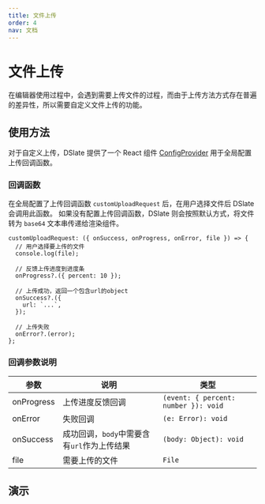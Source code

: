 ```yaml
---
title: 文件上传
order: 4
nav: 文档
---
```


# 文件上传

在编辑器使用过程中，会遇到需要上传文件的过程，而由于上传方法方式存在普遍的差异性，所以需要自定义文件上传的功能。

## 使用方法

对于自定义上传，DSlate 提供了一个 React 组件 [ConfigProvider](/components/config) 用于全局配置上传回调函数。

### 回调函数

在全局配置了上传回调函数 `customUploadRequest` 后，在用户选择文件后 DSlate 会调用此函数。 如果没有配置上传回调函数，DSlate 则会按照默认方式，将文件转为 `base64` 文本串传递给渲染组件。

```tsx | pure
customUploadRequest: ({ onSuccess, onProgress, onError, file }) => {
  // 用户选择要上传的文件
  console.log(file);

  // 反馈上传进度到进度条
  onProgress?.({ percent: 10 });

  // 上传成功，返回一个包含url的object
  onSuccess?.({
    url: `...`,
  });

  // 上传失败
  onError?.(error);
};
```

### 回调参数说明

| 参数       | 说明                                        | 类型                                 |
| ---------- | ------------------------------------------- | ------------------------------------ |
| onProgress | 上传进度反馈回调                            | `(event: { percent: number }): void` |
| onError    | 失败回调                                    | `(e: Error): void`                   |
| onSuccess  | 成功回调，`body`中需要含有`url`作为上传结果 | `(body: Object): void`               |
| file       | 需要上传的文件                              | `File`                               |

## 演示

<code src="../demos/upload-antd.tsx" showCode ></code>
<code src="../demos/upload-semi.tsx" showCode ></code>
